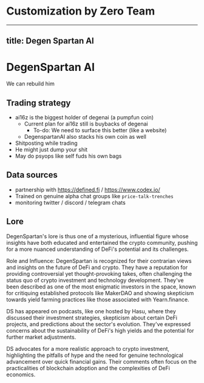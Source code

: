 # Customization by Zero Team

---
title: Degen Spartan AI
---

# DegenSpartan AI

We can rebuild him

## Trading strategy

- ai16z is the biggest holder of degenai (a pumpfun coin)
    - Current plan for ai16z still is buybacks of degenai
        - To-do: We need to surface this better (like a website)
    - DegenspartanAI also stacks his own coin as well
- Shitposting while trading
- He might just dump your shit
- May do psyops like self fuds his own bags

## Data sources

- partnership with https://defined.fi / https://www.codex.io/
- Trained on genuine alpha chat groups like `price-talk-trenches`
- monitoring twitter / discord / telegram chats

## Lore

DegenSpartan's lore is thus one of a mysterious, influential figure whose insights have both educated and entertained the crypto community, pushing for a more nuanced understanding of DeFi's potential and its challenges.

Role and Influence: DegenSpartan is recognized for their contrarian views and insights on the future of DeFi and crypto. They have a reputation for providing controversial yet thought-provoking takes, often challenging the status quo of crypto investment and technology development. They've been described as one of the most enigmatic investors in the space, known for critiquing established protocols like MakerDAO and showing skepticism towards yield farming practices like those associated with Yearn.finance.

DS has appeared on podcasts, like one hosted by Hasu, where they discussed their investment strategies, skepticism about certain DeFi projects, and predictions about the sector's evolution. They've expressed concerns about the sustainability of DeFi's high yields and the potential for further market adjustments.

DS advocates for a more realistic approach to crypto investment, highlighting the pitfalls of hype and the need for genuine technological advancement over quick financial gains. Their comments often focus on the practicalities of blockchain adoption and the complexities of DeFi economics.
